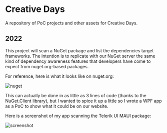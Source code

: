# Creative Days

A repository of PoC projects and other assets for Creative Days.

## 2022

This project will scan a NuGet package and list the dependencies target frameworks. The intention is to replicate with our NuGet server the same kind of dependency awareness features that developers have come to expect from nuget.org-based packages.

For reference, here is what it looks like on nuget.org:

![nuget](https://devblogs.microsoft.com/nuget/wp-content/uploads/sites/49/2022/02/2022-02-15_15-03-01.png)

This can actually be done in as little as 3 lines of code (thanks to the NuGet.Client library), but I wanted to spice it up a little so I wrote a WPF app as a PoC to show what it could be on our website.

Here is a screenshot of my app scanning the Telerik UI MAUI package:

![screenshot](https://user-images.githubusercontent.com/3520532/158469795-b5ded87f-7647-4016-9529-40e2f9d433b9.png)
